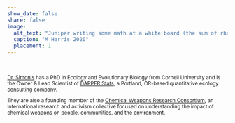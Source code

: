```yaml
---
show_date: false
share: false
image:
  alt_text: "Juniper writing some math at a white board (the sum of rho sub i times x sub i over i from 1 to N) while looking back at the camera over their left shoulder. Their hair is close shaved around the sides and done up in a curly mess. Their eye brows are sharp and they are wearing dangly circle earrings with silver hoops and blue beads. They are giving a smirky smize look at the camera and their freckles are plentiful and multi-colored." 
  caption: "M Harris 2020"
  placement: 1
---
```


<br> 
<small>

[Dr. Simonis](https://www.dapperstats.com/author/dr.-juniper-l.-simonis/) has a PhD in Ecology and Evolutionary Biology from Cornell University and is the Owner & Lead Scientist of [DAPPER Stats](https://dapperstats.com), a Portland, OR-based quantitative ecology consulting company.

They are also a founding member of the [Chemical Weapons Research Consortium](https://www.chemicalweaponsresearch.com), an international research and activism collective focused on understanding the impact of chemical weapons on people, communities, and the environment.

</small>